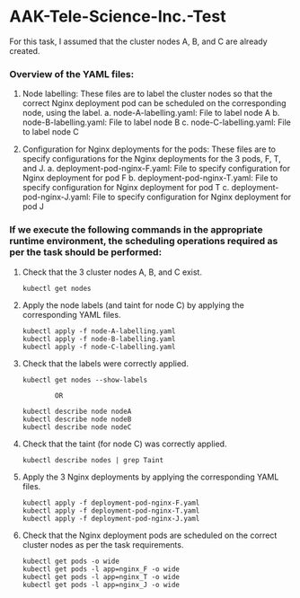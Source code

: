 # AAK-Tele-Science-Inc.-Test

For this task, I assumed that the cluster nodes A, B, and C are already created.

### Overview of the YAML files:

1. Node labelling: These files are to label the cluster nodes so that the correct Nginx deployment pod can be scheduled on the corresponding node, using the label.
   a. node-A-labelling.yaml: File to label node A
   b. node-B-labelling.yaml: File to label node B
   c. node-C-labelling.yaml: File to label node C

2. Configuration for Nginx deployments for the pods: These files are to specify configurations for the Nginx deployments for the 3 pods, F, T, and J.
   a. deployment-pod-nginx-F.yaml: File to specify configuration for Nginx deployment for pod F
   b. deployment-pod-nginx-T.yaml: File to specify configuration for Nginx deployment for pod T
   c. deployment-pod-nginx-J.yaml: File to specify configuration for Nginx deployment for pod J

### If we execute the following commands in the appropriate runtime environment, the scheduling operations required as per the task should be performed:

1. Check that the 3 cluster nodes A, B, and C exist.
   
   ```
   kubectl get nodes
   ```

2. Apply the node labels (and taint for node C) by applying the corresponding YAML files.

   ```
   kubectl apply -f node-A-labelling.yaml
   kubectl apply -f node-B-labelling.yaml
   kubectl apply -f node-C-labelling.yaml
   ```

3. Check that the labels were correctly applied.

   ```
   kubectl get nodes --show-labels
   ```

               OR

    ```
    kubectl describe node nodeA
    kubectl describe node nodeB
    kubectl describe node nodeC
    ```

4. Check that the taint (for node C) was correctly applied.

   ```
   kubectl describe nodes | grep Taint
   ```

5. Apply the 3 Nginx deployments by applying the corresponding YAML files.

   ```
   kubectl apply -f deployment-pod-nginx-F.yaml
   kubectl apply -f deployment-pod-nginx-T.yaml
   kubectl apply -f deployment-pod-nginx-J.yaml
   ```

6. Check that the Nginx deployment pods are scheduled on the correct cluster nodes as per the task requirements.

   ```
   kubectl get pods -o wide
   kubectl get pods -l app=nginx_F -o wide
   kubectl get pods -l app=nginx_T -o wide
   kubectl get pods -l app=nginx_J -o wide
   ```
